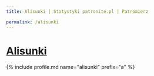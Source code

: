 ```yaml
---
title: Alisunki | Statystyki patronite.pl | Patromierz

permalink: /alisunki
---
```


# [Alisunki](https://patronite.pl/alisunki)

{% include profile.md name="alisunki" prefix="a" %}
